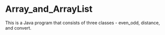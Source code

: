 # Array_and_ArrayList
This is a Java program that consists of three classes - even_odd, distance, and convert.
